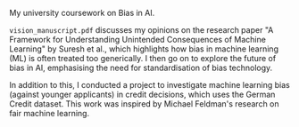 My university coursework on Bias in AI.

```vision_manuscript.pdf``` discusses my opinions on the research paper "A Framework for Understanding Unintended Consequences of Machine Learning" by Suresh et al., which highlights how bias in machine learning (ML) is often treated too generically. I then go on to explore the future of bias in AI, emphasising the need for standardisation of bias technology.

In addition to this, I conducted a project to investigate machine learning bias (against younger applicants) in credit decisions, which uses the German Credit dataset. This work was inspired by Michael Feldman's research on fair machine learning. 
